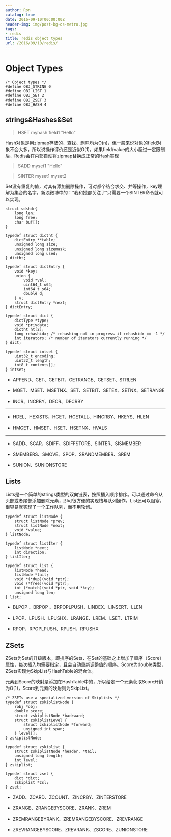 ```yaml
---
author: Ron
catalog: true
date: 2016-09-10T00:00:00Z
header-img: img/post-bg-os-metro.jpg
tags:
- redis
title: redis object types
url: /2016/09/10/redis/
---
```


# Object Types
```
/* Object types */
#define OBJ_STRING 0
#define OBJ_LIST 1
#define OBJ_SET 2
#define OBJ_ZSET 3
#define OBJ_HASH 4
```

## strings&Hashes&Set

> HSET myhash field1 "Hello"

Hash对象是用zipmap存储的，查找、删除均为O(n)，但一般来说对象的field对象不会大多，所以说操作评价还是近似O(1)。如果field/value的大小超过一定限制后，Redis会在内部自动将zipmap替换成正常的Hash实现

> SADD myset1 "Hello"

> SINTER myset1 myset2

Set没有重复的值，对其有添加删除操作，可对都个结合求交、并等操作，key理解为集合的名字。新浪微博中的：“我和她都关注了”只需要一个SINTER命令就可以实现。

```
struct sdshdr{
    long len;
    long free;
    char buf[];
}

typedef struct dictht {
    dictEntry **table;
    unsigned long size;
    unsigned long sizemask;
    unsigned long used;
} dictht;

typedef struct dictEntry {
    void *key;
    union {
        void *val;
        uint64_t u64;
        int64_t s64;
        double d;
    } v;
    struct dictEntry *next;
} dictEntry;

typedef struct dict {
    dictType *type;
    void *privdata;
    dictht ht[2];
    long rehashidx; /* rehashing not in progress if rehashidx == -1 */
    int iterators; /* number of iterators currently running */
} dict;

typedef struct intset {
    uint32_t encoding;
    uint32_t length;
    int8_t contents[];
} intset;

```

* APPEND、GET、GETBIT、GETRANGE、GETSET、STRLEN

* MGET、MSET、MSETNX、SET、SETBIT、SETEX、SETNX、SETRANGE

* INCR、INCRBY、DECR、DECRBY

---

* HDEL、HEXISTS、HGET、HGETALL、HINCRBY、HKEYS、HLEN

* HMGET、HMSET、HSET、HSETNX、HVALS

---

* SADD、SCAR、SDIFF、SDIFFSTORE、SINTER、SISMEMBER

* SMEMBERS、SMOVE、SPOP、SRANDMEMBER、SREM

* SUNION、SUNIONSTORE

## Lists

Lists是一个简单的strings类型的双向链表，按照插入顺序排序。可以通过命令从头部或者尾部添加删除元素，即可很方便的实现栈与队列操作。List还可以阻塞，很容易就实现了一个工作队列，而不用轮询。

```
typedef struct listNode {
    struct listNode *prev;
    struct listNode *next;
    void *value;
} listNode;

typedef struct listIter {
    listNode *next;
    int direction;
} listIter;

typedef struct list {
    listNode *head;
    listNode *tail;
    void *(*dup)(void *ptr);
    void (*free)(void *ptr);
    int (*match)(void *ptr, void *key);
    unsigned long len;
} list;
```

* BLPOP 、BRPOP 、BRPOPLPUSH、LINDEX、LINSERT、LLEN

* LPOP、LPUSH、LPUSHX、LRANGE、LREM、LSET、LTRIM

* RPOP、RPOPLPUSH、RPUSH、RPUSHX

## ZSets

ZSets为Set的升级版本，即排序的Sets，在Set的基础之上增加了顺序（Score）属性，每次插入均需要指定，且会自动重新调整值的顺序。Score为double类型，ZSets实现为SkipList与HashTable的混合体。

元素到Score的映射是添加在HashTable中的，所以给定一个元素获取Score开销为O(1)，Score到元素的映射则为SkipList。

```
/* ZSETs use a specialized version of Skiplists */
typedef struct zskiplistNode {
    robj *obj;
    double score;
    struct zskiplistNode *backward;
    struct zskiplistLevel {
        struct zskiplistNode *forward;
        unsigned int span;
    } level[];
} zskiplistNode;

typedef struct zskiplist {
    struct zskiplistNode *header, *tail;
    unsigned long length;
    int level;
} zskiplist;

typedef struct zset {
    dict *dict;
    zskiplist *zsl;
} zset;
```

* ZADD、ZCARD、ZCOUNT、ZINCRBY、ZINTERSTORE

* ZRANGE、ZRANGEBYSCORE、ZRANK、ZREM

* ZREMRANGEBYRANK、ZREMRANGEBYSCORE、ZREVRANGE

* ZREVRANGEBYSCORE、ZREVRANK、ZSCORE、ZUNIONSTORE

